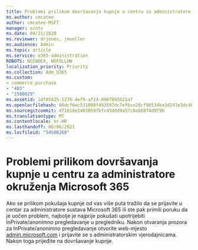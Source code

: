 ```yaml
---
title: Problemi prilikom dovršavanja kupnje u centru za administratore okruženja Microsoft 365
ms.author: cmcatee
author: cmcatee-MSFT
manager: scotv
ms.date: 04/21/2020
ms.reviewer: drjones, jmueller
ms.audience: Admin
ms.topic: article
ms.service: o365-administration
ROBOTS: NOINDEX, NOFOLLOW
localization_priority: Priority
ms.collection: Adm_O365
ms.custom:
- commerce_purchase
- "483"
- "1500029"
ms.assetid: 1df85825-1276-4ef9-af24-0907895b25a7
ms.openlocfilehash: 66dcf6ec531098f493597dc7ef6ce28cf90534ba3d241e3dc4066f6c9ff57b51
ms.sourcegitcommit: d71b18e1403859fbfc45ddd9a57c8ab68f4d9f96
ms.translationtype: MT
ms.contentlocale: hr-HR
ms.lasthandoff: 08/06/2021
ms.locfileid: "54500260"
---
```

# <a name="trouble-completing-a-purchase-in-the-microsoft-365-admin-center"></a>Problemi prilikom dovršavanja kupnje u centru za administratore okruženja Microsoft 365

Ako se prilikom pokušaja kupnje od vas više puta tražilo da se prijavite u centar za administratore sustava Microsoft 365 ili ste pak primili poruku da je uočen problem, najbolje je najprije pokušati upotrijebiti InPrivate/anonimno pregledavanje u pregledniku. Nakon otvaranja prozora za InPrivate/anonimno pregledavanje otvorite web-mjesto [admin.microsoft.com](https://admin.microsoft.com) i prijavite se s administratorskim vjerodajnicama. Nakon toga prijeđite na dovršavanje kupnje.